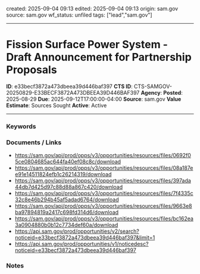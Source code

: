 created: 2025-09-04 09:13
edited: 2025-09-04 09:13
origin: sam.gov
source: sam.gov
wf_status: unfiled
tags: ["lead","sam.gov"]

---

# Fission Surface Power System - Draft Announcement for Partnership Proposals

**ID**: e33becf3872a473dbeea39d446baf397
**CTS ID**: CTS-SAMGOV-20250829-E33BECF3872A473DBEEA39D446BAF397
**Agency**: 
**Posted**: 2025-08-29
**Due**: 2025-09-12T17:00:00-04:00
**Source**: sam.gov
**Value Estimate**: Sources Sought
**Active**: Active

---

### Keywords


### Documents / Links
- <https://sam.gov/api/prod/opps/v3/opportunities/resources/files/0692f05ce0804685ac644fa40ef08c8c/download>
- <https://sam.gov/api/prod/opps/v3/opportunities/resources/files/08a187ee91e14511824efb1c26214319/download>
- <https://sam.gov/api/prod/opps/v3/opportunities/resources/files/397ada44db7d425d97c88d88a867c420/download>
- <https://sam.gov/api/prod/opps/v3/opportunities/resources/files/7f4335c32c8e46b294b45af5adad6764/download>
- <https://sam.gov/api/prod/opps/v3/opportunities/resources/files/9663e8ba97894819a2417c698fd314d6/download>
- <https://sam.gov/api/prod/opps/v3/opportunities/resources/files/bc162ea3a0904880b0b12c7734def60a/download>
- <https://api.sam.gov/prod/opportunities/v2/search?noticeid=e33becf3872a473dbeea39d446baf397&limit=1>
- <https://api.sam.gov/prod/opportunities/v1/noticedesc?noticeid=e33becf3872a473dbeea39d446baf397>

### Notes

